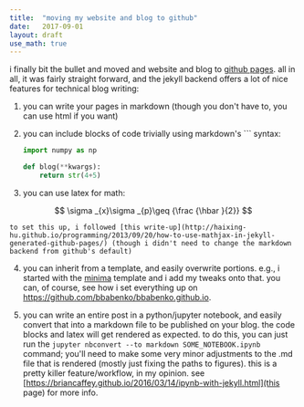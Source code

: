 ```yaml
---
title:  "moving my website and blog to github"
date:   2017-09-01
layout: draft
use_math: true
---
```


i finally bit the bullet and moved and website and blog to [github pages](https://pages.github.com/).  all in all, it was fairly straight forward, and the jekyll backend offers a lot of nice features for technical blog writing:

1. you can write your pages in markdown (though you don't have to, you can use html if you want)

2. you can include blocks of code trivially using markdown's ``` syntax:

    ```python
    import numpy as np

    def blog(**kwargs):
        return str(4+5)
    ```

3. you can use latex for math:

$$ \sigma _{x}\sigma _{p}\geq {\frac {\hbar }{2}} $$

    to set this up, i followed [this write-up](http://haixing-hu.github.io/programming/2013/09/20/how-to-use-mathjax-in-jekyll-generated-github-pages/) (though i didn't need to change the markdown backend from github's default)

4. you can inherit from a template, and easily overwrite portions.  e.g., i started with the [minima](https://github.com/jekyll/minima) template and i add my tweaks onto that.
you can, of course, see how i set everything up on https://github.com/bbabenko/bbabenko.github.io.

5. you can write an entire post in a python/jupyter notebook, and easily convert that into a markdown file to be published on your blog.  the code blocks and latex will get rendered as expected.  to do this, you can just run the `jupyter nbconvert --to markdown SOME_NOTEBOOK.ipynb` command; you'll need to make some very minor adjustments to the .md file that is rendered (mostly just fixing the paths to figures). this is a pretty killer feature/workflow, in my opinion.  see [https://briancaffey.github.io/2016/03/14/ipynb-with-jekyll.html](this page) for more info.
